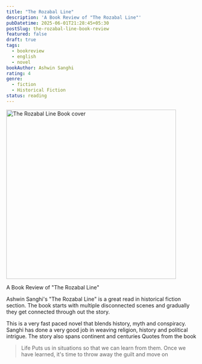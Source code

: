 ```yaml
---
title: "The Rozabal Line"
description: 'A Book Review of "The Rozabal Line"'
pubDatetime: 2025-06-01T21:28:45+05:30
postSlug: the-rozabal-line-book-review
featured: false
draft: true
tags:
  - bookreview
  - english
  - novel
bookAuthor: Ashwin Sanghi
rating: 4
genre:
  - fiction
  - Historical Fiction
status: reading
---
```


<img src="https://images-na.ssl-images-amazon.com/images/S/compressed.photo.goodreads.com/books/1656699202i/61378491.jpg" style="height: 450px;" alt="The Rozabal Line Book cover">

A Book Review of "The Rozabal Line"

Ashwin Sanghi's "The Rozabal Line" is a great read in historical fiction section. The book starts with multiple disconnected scenes and gradually they get connected through out the story.

This is a very fast paced novel that blends history, myth and conspiracy. Sanghi has done a very good job in weaving religion, history and political intrigue. The story also spans continent and centuries
Quotes from the book

> Life Puts us in situations so that we can learn from them. Once we have learned, it's time to throw away the guilt and move on
